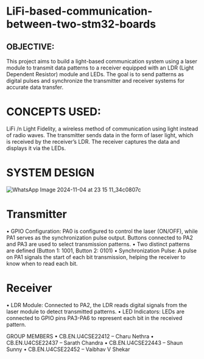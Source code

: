 # LiFi-based-communication-between-two-stm32-boards


## OBJECTIVE: 
This project aims to build a light-based communication system using a laser module to transmit data patterns to a receiver equipped with an LDR (Light Dependent Resistor) module and LEDs. The goal is to send patterns as digital pulses and synchronize the transmitter and receiver systems for accurate data transfer.
# CONCEPTS USED: 
LiFi /n
Light Fidelity, a wireless method of communication using light instead of radio waves. The transmitter sends data in the form of laser light, which is received by the receiver’s LDR. The receiver captures the data and displays it via the LEDs.
# SYSTEM DESIGN
![WhatsApp Image 2024-11-04 at 23 15 11_34c0807c](https://github.com/user-attachments/assets/f275717b-6545-488a-a0f5-f89879a35cd9)

# Transmitter
•	GPIO Configuration: PA0 is configured to control the laser (ON/OFF), while PA1 serves as the synchronization pulse output. Buttons connected to PA2 and PA3 are used to select transmission patterns.
•	Two distinct patterns are defined (Button 1: 1001, Button 2: 0101)
•	Synchronization Pulse: A pulse on PA1 signals the start of each bit transmission, helping the receiver to know when to read each bit.

# Receiver
•	LDR Module: Connected to PA2, the LDR reads digital signals from the laser module to detect transmitted patterns.
•	LED Indicators: LEDs are connected to GPIO pins PA3-PA6 to represent each bit in the received pattern.

GROUP MEMBERS
•	CB.EN.U4CSE22412 – Charu Nethra 
•	CB.EN.U4CSE22437 – Sarath Chandra
•	CB.EN.U4CSE22443 – Shaun Sunny
•	CB.EN.U4CSE22452 – Vaibhav V Shekar 

